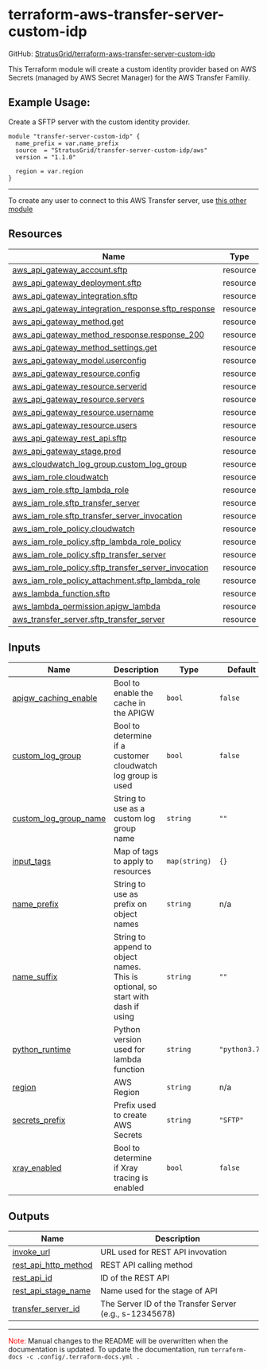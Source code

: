 <!-- BEGIN_TF_DOCS -->
# terraform-aws-transfer-server-custom-idp

GitHub: [StratusGrid/terraform-aws-transfer-server-custom-idp](https://github.com/StratusGrid/terraform-aws-transfer-server-custom-idp)

This Terraform module will create a custom identity provider based on AWS Secrets (managed by AWS Secret Manager) for the AWS Transfer Familiy.

## Example Usage:
Create a SFTP server with the custom identity provider.
```hcl
module "transfer-server-custom-idp" {
  name_prefix = var.name_prefix
  source  = "StratusGrid/transfer-server-custom-idp/aws"
  version = "1.1.0"

  region = var.region
}
```
---
To create any user to connect to this AWS Transfer server, use [this other module](https://registry.terraform.io/modules/StratusGrid/transfer-server-custom-idp-user/aws/latest)

## Resources

| Name | Type |
|------|------|
| [aws_api_gateway_account.sftp](https://registry.terraform.io/providers/hashicorp/aws/latest/docs/resources/api_gateway_account) | resource |
| [aws_api_gateway_deployment.sftp](https://registry.terraform.io/providers/hashicorp/aws/latest/docs/resources/api_gateway_deployment) | resource |
| [aws_api_gateway_integration.sftp](https://registry.terraform.io/providers/hashicorp/aws/latest/docs/resources/api_gateway_integration) | resource |
| [aws_api_gateway_integration_response.sftp_response](https://registry.terraform.io/providers/hashicorp/aws/latest/docs/resources/api_gateway_integration_response) | resource |
| [aws_api_gateway_method.get](https://registry.terraform.io/providers/hashicorp/aws/latest/docs/resources/api_gateway_method) | resource |
| [aws_api_gateway_method_response.response_200](https://registry.terraform.io/providers/hashicorp/aws/latest/docs/resources/api_gateway_method_response) | resource |
| [aws_api_gateway_method_settings.get](https://registry.terraform.io/providers/hashicorp/aws/latest/docs/resources/api_gateway_method_settings) | resource |
| [aws_api_gateway_model.userconfig](https://registry.terraform.io/providers/hashicorp/aws/latest/docs/resources/api_gateway_model) | resource |
| [aws_api_gateway_resource.config](https://registry.terraform.io/providers/hashicorp/aws/latest/docs/resources/api_gateway_resource) | resource |
| [aws_api_gateway_resource.serverid](https://registry.terraform.io/providers/hashicorp/aws/latest/docs/resources/api_gateway_resource) | resource |
| [aws_api_gateway_resource.servers](https://registry.terraform.io/providers/hashicorp/aws/latest/docs/resources/api_gateway_resource) | resource |
| [aws_api_gateway_resource.username](https://registry.terraform.io/providers/hashicorp/aws/latest/docs/resources/api_gateway_resource) | resource |
| [aws_api_gateway_resource.users](https://registry.terraform.io/providers/hashicorp/aws/latest/docs/resources/api_gateway_resource) | resource |
| [aws_api_gateway_rest_api.sftp](https://registry.terraform.io/providers/hashicorp/aws/latest/docs/resources/api_gateway_rest_api) | resource |
| [aws_api_gateway_stage.prod](https://registry.terraform.io/providers/hashicorp/aws/latest/docs/resources/api_gateway_stage) | resource |
| [aws_cloudwatch_log_group.custom_log_group](https://registry.terraform.io/providers/hashicorp/aws/latest/docs/resources/cloudwatch_log_group) | resource |
| [aws_iam_role.cloudwatch](https://registry.terraform.io/providers/hashicorp/aws/latest/docs/resources/iam_role) | resource |
| [aws_iam_role.sftp_lambda_role](https://registry.terraform.io/providers/hashicorp/aws/latest/docs/resources/iam_role) | resource |
| [aws_iam_role.sftp_transfer_server](https://registry.terraform.io/providers/hashicorp/aws/latest/docs/resources/iam_role) | resource |
| [aws_iam_role.sftp_transfer_server_invocation](https://registry.terraform.io/providers/hashicorp/aws/latest/docs/resources/iam_role) | resource |
| [aws_iam_role_policy.cloudwatch](https://registry.terraform.io/providers/hashicorp/aws/latest/docs/resources/iam_role_policy) | resource |
| [aws_iam_role_policy.sftp_lambda_role_policy](https://registry.terraform.io/providers/hashicorp/aws/latest/docs/resources/iam_role_policy) | resource |
| [aws_iam_role_policy.sftp_transfer_server](https://registry.terraform.io/providers/hashicorp/aws/latest/docs/resources/iam_role_policy) | resource |
| [aws_iam_role_policy.sftp_transfer_server_invocation](https://registry.terraform.io/providers/hashicorp/aws/latest/docs/resources/iam_role_policy) | resource |
| [aws_iam_role_policy_attachment.sftp_lambda_role](https://registry.terraform.io/providers/hashicorp/aws/latest/docs/resources/iam_role_policy_attachment) | resource |
| [aws_lambda_function.sftp](https://registry.terraform.io/providers/hashicorp/aws/latest/docs/resources/lambda_function) | resource |
| [aws_lambda_permission.apigw_lambda](https://registry.terraform.io/providers/hashicorp/aws/latest/docs/resources/lambda_permission) | resource |
| [aws_transfer_server.sftp_transfer_server](https://registry.terraform.io/providers/hashicorp/aws/latest/docs/resources/transfer_server) | resource |

## Inputs

| Name | Description | Type | Default | Required |
|------|-------------|------|---------|:--------:|
| <a name="input_apigw_caching_enable"></a> [apigw\_caching\_enable](#input\_apigw\_caching\_enable) | Bool to enable the cache in the APIGW | `bool` | `false` | no |
| <a name="input_custom_log_group"></a> [custom\_log\_group](#input\_custom\_log\_group) | Bool to determine if a customer cloudwatch log group is used | `bool` | `false` | no |
| <a name="input_custom_log_group_name"></a> [custom\_log\_group\_name](#input\_custom\_log\_group\_name) | String to use as a custom log group name | `string` | `""` | no |
| <a name="input_input_tags"></a> [input\_tags](#input\_input\_tags) | Map of tags to apply to resources | `map(string)` | `{}` | no |
| <a name="input_name_prefix"></a> [name\_prefix](#input\_name\_prefix) | String to use as prefix on object names | `string` | n/a | yes |
| <a name="input_name_suffix"></a> [name\_suffix](#input\_name\_suffix) | String to append to object names. This is optional, so start with dash if using | `string` | `""` | no |
| <a name="input_python_runtime"></a> [python\_runtime](#input\_python\_runtime) | Python version used for lambda function | `string` | `"python3.7"` | no |
| <a name="input_region"></a> [region](#input\_region) | AWS Region | `string` | n/a | yes |
| <a name="input_secrets_prefix"></a> [secrets\_prefix](#input\_secrets\_prefix) | Prefix used to create AWS Secrets | `string` | `"SFTP"` | no |
| <a name="input_xray_enabled"></a> [xray\_enabled](#input\_xray\_enabled) | Bool to determine if Xray tracing is enabled | `bool` | `false` | no |

## Outputs

| Name | Description |
|------|-------------|
| <a name="output_invoke_url"></a> [invoke\_url](#output\_invoke\_url) | URL used for REST API invovation |
| <a name="output_rest_api_http_method"></a> [rest\_api\_http\_method](#output\_rest\_api\_http\_method) | REST API calling method |
| <a name="output_rest_api_id"></a> [rest\_api\_id](#output\_rest\_api\_id) | ID of the REST API |
| <a name="output_rest_api_stage_name"></a> [rest\_api\_stage\_name](#output\_rest\_api\_stage\_name) | Name used for the stage of API |
| <a name="output_transfer_server_id"></a> [transfer\_server\_id](#output\_transfer\_server\_id) | The Server ID of the Transfer Server (e.g., s-12345678) |

---

<span style="color:red">Note:</span> Manual changes to the README will be overwritten when the documentation is updated. To update the documentation, run `terraform-docs -c .config/.terraform-docs.yml .`
<!-- END_TF_DOCS -->